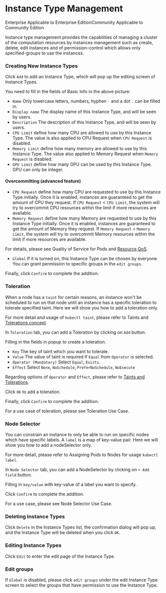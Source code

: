 # Instance Type Management

Enterprise Applicable to Enterprise EditionCommunity Applicable to Community Edition

Instance type management provides the capabilities of managing a cluster of the computation resources by instances management such as create, delete, edit instances and of permission-control which allows only specified-groups to use the instances.

### Creating New Instance Types

Click `Add` to add an Instance Type, which will pop up the editing screen of Instance Types.

You need to fill in the fields of Basic Info in the above picture:

* `Name` Only lowercase letters, numbers, hyphen `-` and a dot `.` can be filled in.
* `Display name` The display name of this Instance Type, and will be seen by users.
* `Description` The description of this Instance Type, and will be seen by users.
* `CPU Limit` define how many CPU are allowed to use by this Instance Type. The value is also applied to CPU Request when `CPU Request` is disabled.
* `Memory Limit` define how many memory are allowed to use by this Instance Type. The value also applied to Memory Request when `Memory Request` is disabled.
* `GPU Limit` define how many GPU can be used by this Instance Type. GPU can only be integer.

#### Overcommitting (advanced feature)

* `CPU Request` define how many CPU are requested to use by this Instance Type initially. Once it is enabled, instances are guaranteed to get the amount of CPU they request. If `CPU Request` < `CPU Limit`, the system will try to overcommit CPU resources within the limit if more resources are available.
* `Memory Request` define how many Memory are requested to use by this Instance Type initially. Once it is enabled, instances are guaranteed to get the amount of Memory they request. If `Memory Request` < `Memory Limit`, the system will try to overcommit Memory resources within the limit if more resources are available.

For details, please see Quality of Service for Pods and [Resource QoS](https://github.com/kubernetes/community/blob/master/contributors/design-proposals/node/resource-qos.md#resource-quality-of-service-in-kubernetes).

* `Global` If it is turned on, this Instance Type can be chosen by everyone. You can grant permission to specific groups in the `edit groups`.

Finally, click `Confirm` to complete the addition.

### Toleration

When a node has a `taint` for certain reasons, an instance won't be scheduled to run on that node until an instance has a specific toleration to tolerate specified taint. Here we will show you how to add a toleration only.

For more detail and usage of `kubectl taint`, please refer to Taints and [Tolerations concept](https://kubernetes.io/docs/concepts/configuration/taint-and-toleration/).

In `Toleration` tab, you can add a Toleration by clicking on `Add` button.

Filling in the fields in popup to create a toleration.

* `Key` The key of taint which you want to tolerate.
* `Value` The value of taint is required if `Equal` from `Operator` is selected.
* `Operator (Mandatary)` Select `Equal`, `Exists`.
* `Effect` Select `None`, `NoSchedule`, `PreferNoSchedule`, `NoExecute`

Regarding options of `Operator` and `Effect`, please refer to [Taints and Tolerations](https://kubernetes.io/docs/concepts/configuration/taint-and-toleration/).

Click `OK` to add a toleration.

Finally, click `Confirm` to complete the addition.

For a use case of toleration, please see Toleration Use Case.

### Node Selector

You can constrain an instance to only be able to run on specific nodes which have specific labels. A `label` is a map of key-value pair. Here we will show you how to add a nodeSelector only.

For more detail, please refer to Assigning Pods to Nodes for usage `kubectl label`.

In `Node Selector` tab, you can add a NodeSelector by clicking on `+ Add field` button.

Filling in `key/value` with key-value of a label you want to specify.

Click `Confirm` to complete the addition.

For a use case, please see Node Selector Use Case.

### Deleting Instance Types

Click `Delete` in the Instance Types list, the confirmation dialog will pop up, and the Instance Type will be deleted when you click `OK`.

### Editing Instance Types

Click `Edit` to enter the edit page of the Instance Type.

### Edit groups

If `Global` is disabled, please click `edit groups` under the edit Instance Type screen to select the groups that have permission to use the Instance Type.
